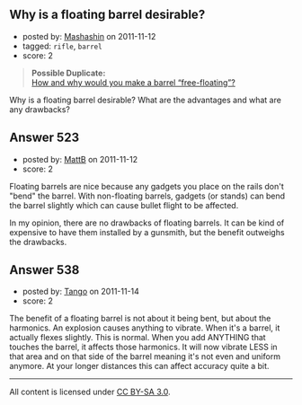 ## Why is a floating barrel desirable?

- posted by: [Mashashin](https://stackexchange.com/users/-1/212-mashashin) on 2011-11-12
- tagged: `rifle`, `barrel`
- score: 2

> **Possible Duplicate:**  
> [How and why would you make a barrel &ldquo;free-floating&rdquo;?](http://firearms.stackexchange.com/questions/254/how-and-why-would-you-make-a-barrel-free-floating)  

<!-- End of automatically inserted text -->

Why is a floating barrel desirable? What are the advantages and what are any drawbacks?


## Answer 523

- posted by: [MattB](https://stackexchange.com/users/-1/24-mattb) on 2011-11-12
- score: 2

Floating barrels are nice because any gadgets you place on the rails don't "bend" the barrel.  With non-floating barrels, gadgets (or stands) can bend the barrel slightly which can cause bullet flight to be affected.

In my opinion, there are no drawbacks of floating barrels.  It can be kind of expensive to have them installed by a gunsmith, but the benefit outweighs the drawbacks.


## Answer 538

- posted by: [Tango](https://stackexchange.com/users/-1/65-tango) on 2011-11-14
- score: 2

The benefit of a floating barrel is not about it being bent, but about the harmonics.  An explosion causes anything to vibrate.  When it's a barrel, it actually flexes slightly.  This is normal.  When you add ANYTHING that touches the barrel, it affects those harmonics.  It will now vibrate LESS in that area and on that side of the barrel meaning it's not even and uniform anymore.  At your longer distances this can affect accuracy quite a bit.



---

All content is licensed under [CC BY-SA 3.0](https://creativecommons.org/licenses/by-sa/3.0/).

